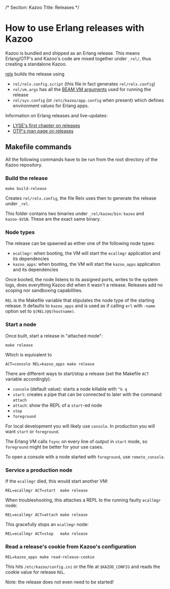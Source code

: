 /*
Section: Kazoo
Title: Releases
*/

# How to use Erlang releases with Kazoo

Kazoo is bundled and shipped as an Erlang release.
This means Erlang/OTP's and Kazoo's code are mixed together under `_rel/`, thus creating a standalone Kazoo.

[relx](https://github.com/erlware/relx/wiki) builds the release using
* `rel/relx.config.script` (this file in fact generates `rel/relx.config`)
* `rel/vm.args` has all the [BEAM VM arguments](http://erlang.org/doc/man/erl.html#emu_flags) used for running the release
* `rel/sys.config` (or `/etc/kazoo/app.config` when present) which defines environment values for Erlang apps.

Information on Erlang releases and live-updates:
* [LYSE's first chapter on releases](http://www.erlang.org/doc/design_principles/release_structure.html)
* [OTP's man page on releases](http://www.erlang.org/doc/design_principles/release_structure.html)

## Makefile commands

All the following commands have to be run from the root directory of the Kazoo repository.

### Build the release

    make build-release

Creates `rel/relx.config`, the file Relx uses then to generate the release under `_rel`.

This folder contains two binaries under `_rel/kazoo/bin`: `kazoo` and `kazoo-$VSN`.
These are the exact same binary.

### Node types

The release can be spawned as either one of the following node types:
* `ecallmgr`: when booting, the VM will start the `ecallmgr` application and its dependencies
* `kazoo_apps`: when booting, the VM will start the `kazoo_apps` application and its dependencies

Once booted, the node listens to its assigned ports, writes to the system logs, does everything Kazoo did when it wasn't a release.
Releases add no scoping nor sandboxing capabilities.

`REL` is the Makefile variable that stipulates the node type of the starting release.
It defaults to `kazoo_apps` and is used as if calling `erl` with `-name` option set to `$(REL)@$(hostname)`.

### Start a node

Once built, start a release in "attached mode":

    make release

Which is equivalent to

    ACT=console REL=kazoo_apps make release

There are different ways to start/stop a release (set the Makefile `ACT` variable accordingly):
* `console` (default value): starts a node killable with `^G q`
* `start`: creates a pipe that can be connected to later with the command `attach`
* `attach`: show the REPL of a `start`-ed node
* `stop`
* `foreground`

For local development you will likely use `console`. In production you will want `start` or `foreground`.

The Erlang VM calls `fsync` on every line of output in `start` mode, so `foreground` might be better for your use cases.

To open a console with a node started with `foreground`, use `remote_console`.


### Service a production node

If the `ecallmgr` died, this would start another VM:

    REL=ecallmgr ACT=start  make release


When troubleshooting, this attaches a REPL to the running faulty `ecallmgr` node:

    REL=ecallmgr ACT=attach make release


This gracefully stops an `ecallmgr` node:

    REL=ecallmgr ACT=stop   make release


### Read a release's cookie from Kazoo's configuration

    REL=kazoo_apps make read-release-cookie

This hits `/etc/kazoo/config.ini` or the file at `$KAZOO_CONFIG`
and reads the cookie value for release `REL`.

Note: the release does not even need to be started!
